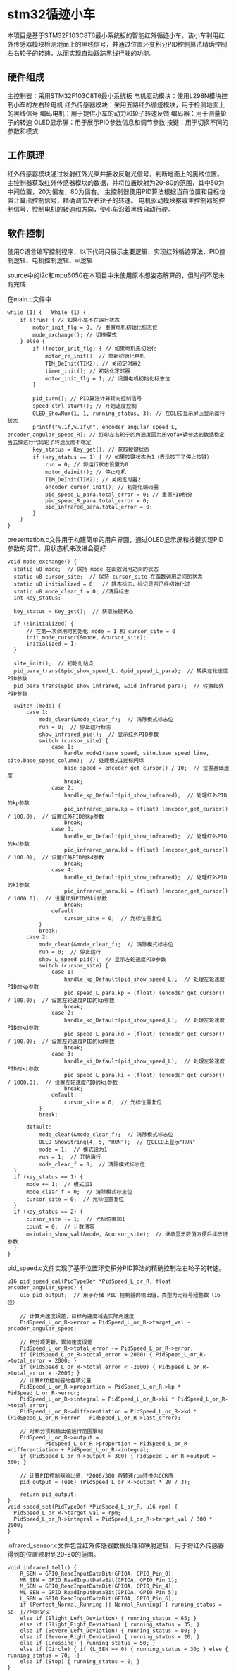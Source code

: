 # stm32循迹小车

本项目是基于STM32F103C8T6最小系统板的智能红外循迹小车，该小车利用红外传感器模块检测地面上的黑线信号，并通过位置环变积分PID控制算法精确控制左右轮子的转速，从而实现自动跟踪黑线行驶的功能。

## 硬件组成
主控制器：采用STM32F103C8T6最小系统板
电机驱动模块：使用L298N模块控制小车的左右轮电机
红外传感器模块：采用五路红外循迹模块，用于检测地面上的黑线信号
编码电机：用于提供小车的动力和轮子转速反馈
编码器：用于测量轮子的转速
OLED显示屏：用于展示PID参数信息和调节参数
按键：用于切换不同的参数和模式
## 工作原理
红外传感器模块通过发射红外光束并接收反射光信号，判断地面上的黑线位置。
主控制器获取红外传感器模块的数据，并将位置映射为20-80的范围，其中50为中间位置，20为偏左，80为偏右。
主控制器使用PID算法根据当前位置和目标位置计算出控制信号，精确调节左右轮子的转速。
电机驱动模块接收主控制器的控制信号，控制电机的转速和方向，使小车沿着黑线自动行驶。
## 软件控制
使用C语言编写控制程序，以下代码只展示主要逻辑、实现红外循迹算法、PID控制逻辑、电机控制逻辑、ui逻辑

source中的i2c和mpu6050在本项目中未使用原本想姿态解算的，但时间不足未有完成

在main.c文件中
   
    while (1) {   While (1) {
        if (!run) { // 如果小车不在运行状态
            motor_init_flg = 0; // 重置电机初始化标志位
            mode_exchange(); // 切换模式
        } else {
            if (!motor_init_flg) { // 如果电机未初始化
                motor_re_init(); // 重新初始化电机
                TIM_DeInit(TIM2); // 关闭定时器2
                timer_init(); // 初始化定时器
                motor_init_flg = 1; // 设置电机初始化标志位
            }

            pid_turn(); // PID算法计算转向控制信号
            speed_ctrl_start(); // 开始速度控制
            OLED_ShowNum(1, 1, running_status, 3); // 在OLED显示屏上显示运行状态
            printf("%.1f,%.1f\n", encoder_angular_speed_L, encoder_angular_speed_R); // 打印左右轮子的角速度因为用vofa+调参达到数据稳定当去掉这行代码轮子转速反而不稳定
            key_status = Key_get(); // 获取按键状态
            if (key_status == 1) { // 如果按键状态为1（表示按下了停止按键）
                run = 0; // 将运行状态设置为0
                motor_deinit(); // 停止电机
                TIM_DeInit(TIM2); // 关闭定时器2
                encoder_cursor_init(); // 初始化编码器
                pid_speed_L_para.total_error = 0; // 重置PID积分
                pid_speed_R_para.total_error = 0;
                pid_infrared_para.total_error = 0;
            }
        }
    }
    
presentation.c文件用于构建简单的用户界面，通过OLED显示屏和按键实现PID参数的调节。用状态机来改进会更好

    void mode_exchange() {
      static u8 mode;  // 保持 mode 在函数调用之间的状态
      static u8 cursor_site;  // 保持 cursor_site 在函数调用之间的状态
      static u8 initialized = 0;  // 静态标志，标记是否已经初始化过
      static u8 mode_clear_f = 0; //清屏标志
      int key_status;

      key_status = Key_get();  // 获取按键状态

      if (!initialized) {
          // 在第一次调用时初始化 mode = 1 和 cursor_site = 0
          init_mode_cursor(&mode, &cursor_site);
          initialized = 1;
      }

      site_init();  // 初始化站点
      pid_para_trans(&pid_show_speed_L, &pid_speed_L_para);  // 转换左轮速度PID参数
      pid_para_trans(&pid_show_infrared, &pid_infrared_para);  // 转换红外PID参数

      switch (mode) {
          case 1:
              mode_clear(&mode_clear_f);  // 清除模式标志位
              run = 0;  // 停止运行标志
              show_infrared_pid();  // 显示红外PID参数
              switch (cursor_site) {
                  case 1:
                      handle_mode1(base_speed, site.base_speed_line, site.base_speed_column);  // 处理模式1光标闪烁
                      base_speed = encoder_get_cursor() / 10;  // 设置基础速度
                      break;
                  case 2:
                      handle_kp_Default(pid_show_infrared);  // 处理红外PID的kp参数
                      pid_infrared_para.kp = (float) (encoder_get_cursor() / 100.0);  // 设置红外PID的kp参数
                      break;
                  case 3:
                      handle_kd_Default(pid_show_infrared);  // 处理红外PID的kd参数
                      pid_infrared_para.kd = (float) (encoder_get_cursor() / 100.0);  // 设置红外PID的kd参数
                      break;
                  case 4:
                      handle_ki_Default(pid_show_infrared);  // 处理红外PID的ki参数
                      pid_infrared_para.ki = (float) (encoder_get_cursor() / 1000.0);  // 设置红外PID的ki参数
                      break;
                  default:
                      cursor_site = 0;  // 光标位置复位
              }
              break;
          case 2:
              mode_clear(&mode_clear_f);  // 清除模式标志位
              run = 0;  // 停止运行
              show_L_speed_pid();  // 显示左轮速度PID参数
              switch (cursor_site) {
                  case 1:
                      handle_kp_Default(pid_show_speed_L);  // 处理左轮速度PID的kp参数
                      pid_speed_L_para.kp = (float) (encoder_get_cursor() / 100.0);  // 设置左轮速度PID的kp参数
                      break;
                  case 2:
                      handle_kd_Default(pid_show_speed_L);  // 处理左轮速度PID的kd参数
                      pid_speed_L_para.kd = (float) (encoder_get_cursor() / 100.0);  // 设置左轮速度PID的kd参数
                      break;
                  case 3:
                      handle_ki_Default(pid_show_speed_L);  // 处理左轮速度PID的ki参数
                      pid_speed_L_para.ki = (float) (encoder_get_cursor() / 1000.0);  // 设置左轮速度PID的ki参数
                      break;
                  default:
                      cursor_site = 0;  // 光标位置复位
              }
              break;

          default:
              mode_clear(&mode_clear_f);  // 清除模式标志位
              OLED_ShowString(4, 5, "RUN");  // 在OLED上显示"RUN"
              mode = 1;  // 模式设为1
              run = 1;  // 开始运行
              mode_clear_f = 0;  // 清除模式标志位
      }
      if (key_status == 1) {
          mode += 1;  // 模式加1
          mode_clear_f = 0;  // 清除模式标志位
          cursor_site = 0;  // 光标位置复位
      }
      if (key_status == 2) {
          cursor_site += 1;  // 光标位置加1
          count = 0;  // 计数清零
          maintain_show_val(&mode, &cursor_site);  // 继承显示数值方便后续改进参数
      }
    }


pid_speed.c文件实现了基于位置环变积分PID算法的精确控制左右轮子的转速。
    
    u16 pid_speed_cal(PidTypeDef *PidSpeed_L_or_R, float encoder_angular_speed) {
        u16 pid_output;  // 用于存储 PID 控制器的输出值，类型为无符号短整数（16位）
    
        // 计算角速度误差，目标角速度减去实际角速度
        PidSpeed_L_or_R->error = PidSpeed_L_or_R->target_val - encoder_angular_speed;
    
        // 积分项更新，累加速度误差
        PidSpeed_L_or_R->total_error += PidSpeed_L_or_R->error;
        if (PidSpeed_L_or_R->total_error > 2000) { PidSpeed_L_or_R->total_error = 2000; }
        if (PidSpeed_L_or_R->total_error < -2000) { PidSpeed_L_or_R->total_error = -2000; }
        // 计算PID控制器的各项分量
        PidSpeed_L_or_R->proportion = PidSpeed_L_or_R->kp * PidSpeed_L_or_R->error;
        PidSpeed_L_or_R->integral = PidSpeed_L_or_R->ki * PidSpeed_L_or_R->total_error;
        PidSpeed_L_or_R->differentiation = PidSpeed_L_or_R->kd * (PidSpeed_L_or_R->error - PidSpeed_L_or_R->last_error);
    
        // 对积分项和输出值进行范围限制
        PidSpeed_L_or_R->output =
                PidSpeed_L_or_R->proportion + PidSpeed_L_or_R->differentiation + PidSpeed_L_or_R->integral;
        if (PidSpeed_L_or_R->output > 300) { PidSpeed_L_or_R->output = 300; }
    
        // 计算PID控制器输出值，*2000/300 将转速rpm转换为CCR值
        pid_output = (u16) (PidSpeed_L_or_R->output * 20 / 3);
    
        return pid_output;
    }
    void speed_set(PidTypeDef *PidSpeed_L_or_R, u16 rpm) {
      PidSpeed_L_or_R->target_val = rpm;
      PidSpeed_L_or_R->integral = PidSpeed_L_or_R->target_val / 300 * 2000;
    }

infrared_sensor.c文件包含红外传感器数据处理和映射逻辑，用于将红外传感器得到的位置映射到20-80的范围。
   
    void infrared_tell() {
        R_SEN = GPIO_ReadInputDataBit(GPIOA, GPIO_Pin_0);
        MR_SEN = GPIO_ReadInputDataBit(GPIOA, GPIO_Pin_1);
        M_SEN = GPIO_ReadInputDataBit(GPIOA, GPIO_Pin_4);
        ML_SEN = GPIO_ReadInputDataBit(GPIOA, GPIO_Pin_5);
        L_SEN = GPIO_ReadInputDataBit(GPIOA, GPIO_Pin_6);
        if (Perfect_Normal_Running || Normal_Running) { running_status = 50; }//用宏定义
        else if (Slight_Left_Deviation) { running_status = 65; }
        else if (Slight_Right_Deviation) { running_status = 35; }
        else if (Severe_Left_Deviation) { running_status = 80; }
        else if (Severe_Right_Deviation) { running_status = 20; }
        else if (Crossing) { running_status = 50; }
        else if (Circle) { if (L_SEN == 0) { running_status = 30; } else { running_status = 70; }}
        else if (Stop) { running_status = 0; }
    }
